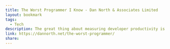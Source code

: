 ```yaml
---
title: The Worst Programmer I Know - Dan North & Associates Limited
layout: bookmark
tags:
  - Tech
description: The great thing about measuring developer productivity is that you can quickly identify the bad programmers. I want to tell you about the worst programmer I know, and why I fought to keep him in the team.
link: https://dannorth.net/the-worst-programmer/
share:
---
```



